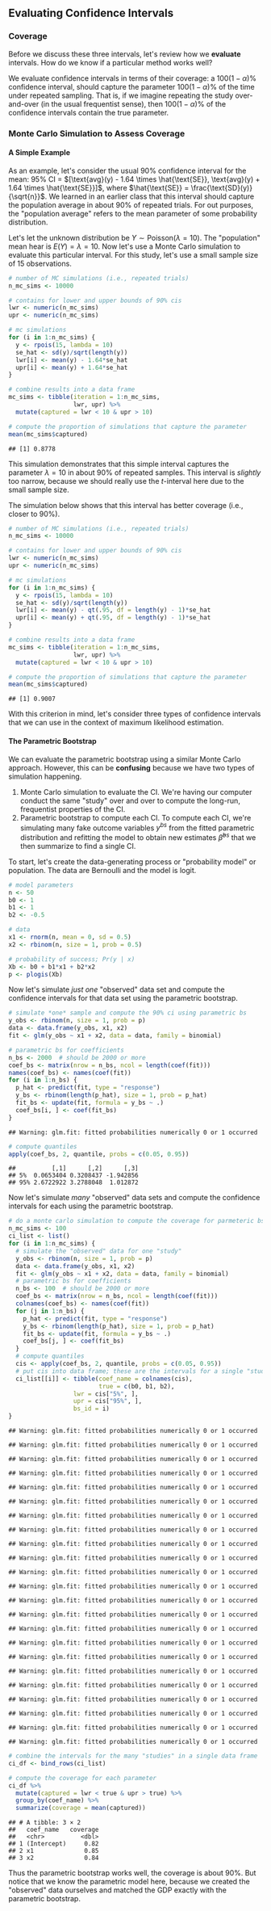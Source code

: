 ## Evaluating Confidence Intervals



### Coverage

Before we discuss these three intervals, let's review how we **evaluate** intervals. How do we know if a particular method works well? 

We evaluate confidence intervals in terms of their coverage: a $100(1 - \alpha)\%$ confidence interval, should capture the parameter $100(1 - \alpha)\%$ of the time under repeated sampling. That is, if we imagine repeating the study over-and-over (in the usual frequentist sense), then $100(1 - \alpha)\%$ of the confidence intervals contain the true parameter.

### Monte Carlo Simulation to Assess Coverage

#### A Simple Example

As an example, let's consider the usual 90% confidence interval for the mean: 95% CI = $[\text{avg}(y) - 1.64 \times \hat{\text{SE}}, \text{avg}(y) + 1.64 \times \hat{\text{SE}}]$, where $\hat{\text{SE}} = \frac{\text{SD}(y)}{\sqrt{n}}$. We learned in an earlier class that this interval should capture the population average in about 90% of repeated trials. For out purposes, the "population average" refers to the mean parameter of some probability distribution.

Let's let the unknown distribution be $Y \sim \text{Poisson}(\lambda = 10)$. The "population" mean hear is $E(Y) = \lambda = 10$. Now let's use a Monte Carlo simulation to evaluate this particular interval. For this study, let's use a small sample size of 15 observations.


```r
# number of MC simulations (i.e., repeated trials)
n_mc_sims <- 10000

# contains for lower and upper bounds of 90% cis
lwr <- numeric(n_mc_sims)
upr <- numeric(n_mc_sims)

# mc simulations
for (i in 1:n_mc_sims) {
  y <- rpois(15, lambda = 10)
  se_hat <- sd(y)/sqrt(length(y))
  lwr[i] <- mean(y) - 1.64*se_hat
  upr[i] <- mean(y) + 1.64*se_hat
}

# combine results into a data frame
mc_sims <- tibble(iteration = 1:n_mc_sims,
                  lwr, upr) %>%
  mutate(captured = lwr < 10 & upr > 10)

# compute the proportion of simulations that capture the parameter
mean(mc_sims$captured)
```

```
## [1] 0.8778
```

This simulation demonstrates that this simple interval captures the parameter $\lambda = 10$ in about 90% of repeated samples. This interval is *slightly* too narrow, because we should really use the $t$-interval here due to the small sample size. 

The simulation below shows that this interval has better coverage (i.e., closer to 90%).


```r
# number of MC simulations (i.e., repeated trials)
n_mc_sims <- 10000

# contains for lower and upper bounds of 90% cis
lwr <- numeric(n_mc_sims)
upr <- numeric(n_mc_sims)

# mc simulations
for (i in 1:n_mc_sims) {
  y <- rpois(15, lambda = 10)
  se_hat <- sd(y)/sqrt(length(y))
  lwr[i] <- mean(y) - qt(.95, df = length(y) - 1)*se_hat
  upr[i] <- mean(y) + qt(.95, df = length(y) - 1)*se_hat
}

# combine results into a data frame
mc_sims <- tibble(iteration = 1:n_mc_sims,
                  lwr, upr) %>%
  mutate(captured = lwr < 10 & upr > 10)

# compute the proportion of simulations that capture the parameter
mean(mc_sims$captured)
```

```
## [1] 0.9007
```

With this criterion in mind, let's consider three types of confidence intervals that we can use in the context of maximum likelihood estimation.

#### The Parametric Bootstrap

We can evaluate the parametric bootstrap using a similar Monte Carlo approach. However, this can be **confusing** because we have two types of simulation happening.

1. Monte Carlo simulation to evaluate the CI. We're having our computer conduct the same "study" over and over to compute the long-run, frequentist properties of the CI.
2. Parametric bootstrap to compute each CI. To compute each CI, we're simulating many fake outcome variables $y^{bs}$ from the fitted parametric distribution and refitting the model to obtain new estimates $\hat{\beta}^{bs}$ that we then summarize to find a single CI.

To start, let's create the data-generating process or "probability model" or population. The data are Bernoulli and the model is logit. 


```r
# model parameters
n <- 50
b0 <- 1
b1 <- 1
b2 <- -0.5

# data
x1 <- rnorm(n, mean = 0, sd = 0.5)
x2 <- rbinom(n, size = 1, prob = 0.5)

# probability of success; Pr(y | x)
Xb <- b0 + b1*x1 + b2*x2
p <- plogis(Xb)
```

Now let's simulate *just one* "observed" data set and compute the confidence intervals for that data set using the parametric bootstrap.


```r
# simulate *one* sample and compute the 90% ci using parametric bs
y_obs <- rbinom(n, size = 1, prob = p)
data <- data.frame(y_obs, x1, x2)
fit <- glm(y_obs ~ x1 + x2, data = data, family = binomial)

# parametric bs for coefficients
n_bs <- 2000  # should be 2000 or more
coef_bs <- matrix(nrow = n_bs, ncol = length(coef(fit)))
names(coef_bs) <- names(coef(fit))
for (i in 1:n_bs) {
  p_hat <- predict(fit, type = "response")
  y_bs <- rbinom(length(p_hat), size = 1, prob = p_hat)
  fit_bs <- update(fit, formula = y_bs ~ .)
  coef_bs[i, ] <- coef(fit_bs)
}
```

```
## Warning: glm.fit: fitted probabilities numerically 0 or 1 occurred
```

```r
# compute quantiles
apply(coef_bs, 2, quantile, probs = c(0.05, 0.95))
```

```
##          [,1]      [,2]      [,3]
## 5%  0.0653404 0.3208437 -1.942856
## 95% 2.6722922 3.2788048  1.012872
```

Now let's simulate *many* "observed" data sets and compute the confidence intervals for each using the parametric bootstrap.


```r
# do a monte carlo simulation to compute the coverage for parmeteric bs
n_mc_sims <- 100
ci_list <- list()
for (i in 1:n_mc_sims) {
  # simulate the "observed" data for one "study"
  y_obs <- rbinom(n, size = 1, prob = p)
  data <- data.frame(y_obs, x1, x2)
  fit <- glm(y_obs ~ x1 + x2, data = data, family = binomial)
  # parametric bs for coefficients
  n_bs <- 100  # should be 2000 or more
  coef_bs <- matrix(nrow = n_bs, ncol = length(coef(fit)))
  colnames(coef_bs) <- names(coef(fit))
  for (j in 1:n_bs) {
    p_hat <- predict(fit, type = "response")
    y_bs <- rbinom(length(p_hat), size = 1, prob = p_hat)
    fit_bs <- update(fit, formula = y_bs ~ .)
    coef_bs[j, ] <- coef(fit_bs)
  }
  # compute quantiles
  cis <- apply(coef_bs, 2, quantile, probs = c(0.05, 0.95))
  # put cis into data frame; these are the intervals for a single "study"
  ci_list[[i]] <- tibble(coef_name = colnames(cis),
                         true = c(b0, b1, b2),
                  lwr = cis["5%", ],
                  upr = cis["95%", ], 
                  bs_id = i)
}
```

```
## Warning: glm.fit: fitted probabilities numerically 0 or 1 occurred

## Warning: glm.fit: fitted probabilities numerically 0 or 1 occurred

## Warning: glm.fit: fitted probabilities numerically 0 or 1 occurred

## Warning: glm.fit: fitted probabilities numerically 0 or 1 occurred

## Warning: glm.fit: fitted probabilities numerically 0 or 1 occurred

## Warning: glm.fit: fitted probabilities numerically 0 or 1 occurred

## Warning: glm.fit: fitted probabilities numerically 0 or 1 occurred

## Warning: glm.fit: fitted probabilities numerically 0 or 1 occurred

## Warning: glm.fit: fitted probabilities numerically 0 or 1 occurred

## Warning: glm.fit: fitted probabilities numerically 0 or 1 occurred

## Warning: glm.fit: fitted probabilities numerically 0 or 1 occurred

## Warning: glm.fit: fitted probabilities numerically 0 or 1 occurred

## Warning: glm.fit: fitted probabilities numerically 0 or 1 occurred

## Warning: glm.fit: fitted probabilities numerically 0 or 1 occurred

## Warning: glm.fit: fitted probabilities numerically 0 or 1 occurred

## Warning: glm.fit: fitted probabilities numerically 0 or 1 occurred

## Warning: glm.fit: fitted probabilities numerically 0 or 1 occurred

## Warning: glm.fit: fitted probabilities numerically 0 or 1 occurred

## Warning: glm.fit: fitted probabilities numerically 0 or 1 occurred

## Warning: glm.fit: fitted probabilities numerically 0 or 1 occurred

## Warning: glm.fit: fitted probabilities numerically 0 or 1 occurred

## Warning: glm.fit: fitted probabilities numerically 0 or 1 occurred

## Warning: glm.fit: fitted probabilities numerically 0 or 1 occurred
```

```r
# combine the intervals for the many "studies" in a single data frame
ci_df <- bind_rows(ci_list)

# compute the coverage for each parameter
ci_df %>%
  mutate(captured = lwr < true & upr > true) %>%
  group_by(coef_name) %>%
  summarize(coverage = mean(captured))
```

```
## # A tibble: 3 × 2
##   coef_name   coverage
##   <chr>          <dbl>
## 1 (Intercept)     0.82
## 2 x1              0.85
## 3 x2              0.84
```

Thus the parametric bootstrap works well, the coverage is about 90%. But notice that we know the parametric model here, because we created the "observed" data ourselves and matched the GDP exactly with the parametric bootstrap. 

